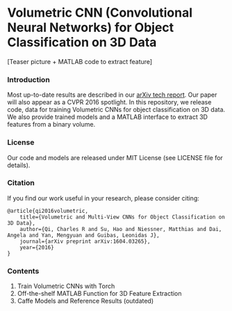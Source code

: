 # Volumetric CNN (Convolutional Neural Networks) for Object Classification on 3D Data

[Teaser picture + MATLAB code to extract feature]

### Introduction
Most up-to-date results are described in our [arXiv tech report](https://arxiv.org/abs/1604.03265). Our paper will also appear as a CVPR 2016 spotlight. In this repository, we release code, data for training Volumetric CNNs for object classification on 3D data. We also provide trained models and a MATLAB interface to extract 3D features from a binary volume.

### License
Our code and models are released under MIT License (see LICENSE file for details).

### Citation
If you find our work useful in your research, please consider citing:

    @article{qi2016volumetric,
        title={Volumetric and Multi-View CNNs for Object Classification on 3D Data},
        author={Qi, Charles R and Su, Hao and Niessner, Matthias and Dai, Angela and Yan, Mengyuan and Guibas, Leonidas J},
        journal={arXiv preprint arXiv:1604.03265},
        year={2016}
    }

### Contents
1. Train Volumetric CNNs with Torch
2. Off-the-shelf MATLAB Function for 3D Feature Extraction
3. Caffe Models and Reference Results (outdated)
